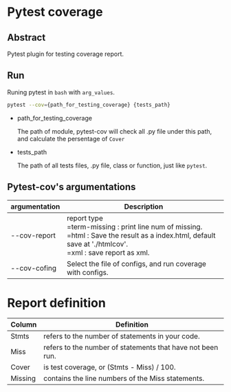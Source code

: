 # Pytest coverage

## Abstract 

Pytest plugin for testing coverage report.

## Run

Runing pytest in ```bash``` with ```arg_values```.

```bash
pytest --cov={path_for_testing_coverage} {tests_path}
```

- path_for_testing_coverage

    The path of module, pytest-cov will check all .py file under this path, and calculate the persentage of ```Cover```

- tests_path

    The path of all tests files, .py file, class or function, just like ```pytest```.

## Pytest-cov's argumentations

|argumentation|Description|
|---|---|
|--cov-report|report type<br> =term-missing : print line num of missing.<br>=html : Save the result as a index.html, default save at './htmlcov'.<br>=xml : save report as xml.<br>|
|--cov-cofing|Select the file of configs, and run coverage with configs.|


# Report definition

|Column| Definition|
|---|---|
|Stmts |refers to the number of statements in your code.|
|Miss |refers to the number of statements that have not been run.|
|Cover |is test coverage, or (Stmts - Miss) / 100.|
|Missing| contains the line numbers of the Miss statements.|